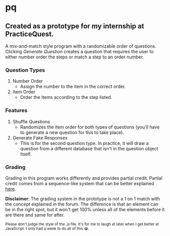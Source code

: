 # pq

## Created as a prototype for my internship at PracticeQuest.
A mix-and-match style program with a randomizable order of questions. Clicking _Generate Question_ creates a question that requires the user to either number order the steps or match a step to an order number. 

### Question Types
1. Number Order
   - Assign the number to the item in the correct order.
2. Item Order
   - Order the items according to the step listed.

### Features
1. Shuffle Questions
   - Randomizes the item order for both types of questions (you'll have to generate a new question for this to take place).
2. Generate Fake Responses
   - This is for the second question type. In practice, it will draw a question from a different database that isn't in the question object itself.

### Grading
Grading in this program works differently and provides partial credit. Partial credit comes from a sequence-like system that can be better explained [here](https://moodle.org/mod/forum/discuss.php?d=378830).

**Disclaimer**: The grading system in the prototype is not a 1 on 1 match with the concept explained in the forum. The difference is that an element can be in the right spot, but it won't get 100% unless all of the elements before it are there and same for after.


<sub> Please don't judge the style of the .js file. It's for me to laugh at later when I get better at JavaScript. I only had a week to do all of this 😭. </sub>
